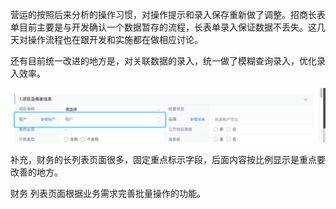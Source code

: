 营运的按照后来分析的操作习惯，对操作提示和录入保存重新做了调整。招商长表单目前主要是与开发确认一个数据暂存的流程，长表单录入保证数据不丢失。这几天对操作流程也在跟开发和实施都在做相应讨论。

还有目前统一改进的地方是，对关联数据的录入，统一做了模糊查询录入，优化录入效率。

![](/assets/模糊查询.jpeg)



补充，财务的长列表页面很多，固定重点标示字段，后面内容按比例显示是重点要改善的地方。

财务 列表页面根据业务需求完善批量操作的功能。



